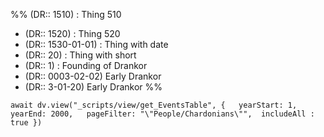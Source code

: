 %%
(DR:: 1510) : Thing 510
* (DR:: 1520) : Thing 520
* (DR:: 1530-01-01) : Thing with date
* (DR:: 20) : Thing with short
* (DR:: 1) : Founding of Drankor
* (DR:: 0003-02-02) Early Drankor
* (DR:: 3-01-20) Early Drankor
%%

```dataviewjs
await dv.view("_scripts/view/get_EventsTable", {   yearStart: 1,   yearEnd: 2000,   pageFilter: "\"People/Chardonians\"",  includeAll : true })
 ```